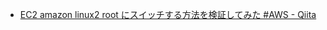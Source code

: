 - [EC2 amazon linux2 root にスイッチする方法を検証してみた #AWS - Qiita](https://qiita.com/gama1234/items/23b8397d66a890771866)
